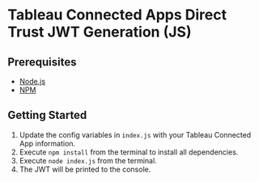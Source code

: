# Tableau Connected Apps Direct Trust JWT Generation (JS)

## Prerequisites

- [Node.js](https://nodejs.org/en/about)
- [NPM](https://docs.npmjs.com/about-npm)

## Getting Started

1. Update the config variables in `index.js` with your Tableau Connected App information.
1. Execute `npm install` from the terminal to install all dependencies.
1. Execute `node index.js` from the terminal.
1. The JWT will be printed to the console.
